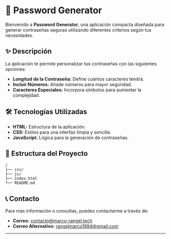 # 🔐 Password Generator

Bienvenido a **Password Generator**, una aplicación compacta diseñada para generar contraseñas seguras utilizando diferentes criterios según tus necesidades.

## ✨ Descripción

La aplicación te permite personalizar tus contraseñas con las siguientes opciones:

- **Longitud de la Contraseña:** Define cuántos caracteres tendrá.
- **Incluir Números:** Añade números para mayor seguridad.
- **Caracteres Especiales:** Incorpora símbolos para aumentar la complejidad.

## 🛠️ Tecnologías Utilizadas

- **HTML:** Estructura de la aplicación.
- **CSS:** Estilos para una interfaz limpia y sencilla.
- **JavaScript:** Lógica para la generación de contraseñas.

## 📂 Estructura del Proyecto

```plaintext
/
├── css/
├── js/
├── index.html
└── README.md
```

## 📞 Contacto

Para más información o consultas, puedes contactarme a través de:

- **Correo:** contacto@marco-rangel.tech
- **Correo Alternativo:** rangelmarco1994@gmail.com

---
